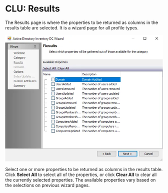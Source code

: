 # CLU: Results

The Results page is where the properties to be returned as columns in the results table are selected. It is a wizard page for all profile types.

![Command Line Utility Data Collector Wizard Results page](../../../../../../static/img/product_docs/accessanalyzer/enterpriseauditor/admin/datacollector/adinventory/results.webp)

Select one or more properties to be returned as columns in the results table. Click __Select All__ to select all of the properties, or click __Clear All__ to clear all the currently selected properties. The available properties vary based on the selections on previous wizard pages.
